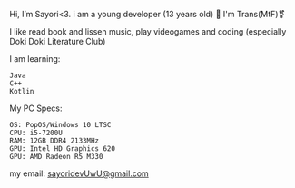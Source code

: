 Hi, I’m Sayori<3. i am a young developer (13 years old) 🫶
I'm Trans(MtF)⚧️

I like read book and lissen music, play videogames and coding (especially Doki Doki Literature Club)

 I am learning:

```
Java
C++
Kotlin
```

My PC Specs:

```
OS: PopOS/Windows 10 LTSC
CPU: i5-7200U
RAM: 12GB DDR4 2133MHz
GPU: Intel HD Graphics 620
GPU: AMD Radeon R5 M330
```
my email: sayoridevUwU@gmail.com
